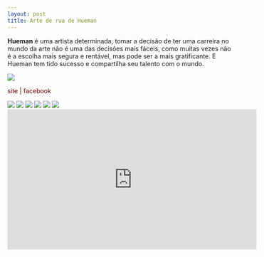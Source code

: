 ```yaml
---
layout: post
title: Arte de rua de Hueman
---
```


<meta name="twitter:card" content="summary_large_image">
<meta name="twitter:site" content="@dgrej_">
<meta name="twitter:title" content="Arte de rua de Hueman">
<meta name="twitter:description" content="Hueman é uma artista determinada, tomar a decisão de ter uma carreira no mundo da arte não é uma das decisões mais fáceis, como muitas vezes não é a escolha mais segura e rentável, mas pode ser a mias gratificante. E Hueman tem tido sucesso e compartilha seu talento com o mundo.">
<meta name="twitter:image" content="http://images1.laweekly.com/imager/allison-hueman-torneros-the-mad-muralis/u/original/4644560/law_people_allison_torneros-910-edit.jpg">


<strong>Hueman</strong> é uma artista determinada, tomar a decisão de ter uma carreira no mundo da arte não é uma das decisões mais fáceis, como muitas vezes não é a escolha mais segura e rentável, mas pode ser a mais gratificante. E Hueman tem tido sucesso e compartilha seu talento com o mundo.

<img src="http://images1.laweekly.com/imager/allison-hueman-torneros-the-mad-muralis/u/original/4644560/law_people_allison_torneros-910-edit.jpg">
<br>


<a href="http://www.huemannature.com/hueman/" rel="nofollow" style="color: #660000; text-decoration: none;" target="_blank">site</a> | <a href="https://www.facebook.com/huemanartist" rel="nofollow" style="color: #660000; text-decoration: none;" target="_blank">facebook</a>


<img src="http://static1.squarespace.com/static/5451762ee4b009dd790f79c4/54a315e6e4b0421d6983ef75/54a315f3e4b0e845492c7d11/1420074157153/Voodoo.jpg">


<img src="http://static1.squarespace.com/static/5451762ee4b009dd790f79c4/54a39a2ee4b0d88dbda4b681/54a39bd3e4b0e845492eaedf/1420223725638/A-Loving-Monster.jpg">


<img src="http://static1.squarespace.com/static/5451762ee4b009dd790f79c4/54a45aeee4b0243cdd45d8c4/54a45aefe4b0d1cd06e59249/1420057327686/Berlin_2013.jpg">



<img src="http://static1.squarespace.com/static/5451762ee4b009dd790f79c4/t/54a45bd5e4b0c9d38e050e97/1420057559610.jpg">



<img src="http://static1.squarespace.com/static/5451762ee4b009dd790f79c4/t/54a441aee4b0243cdd4569db/1420050888396.jpg">



<img src="http://static1.squarespace.com/static/5451762ee4b009dd790f79c4/t/54a443cce4b041b86aecd7ab/1420051406074.jpg">



<iframe width="560" height="315" src="https://www.youtube.com/embed/qKNKh8mNlQc?rel=0&amp;controls=0&amp;showinfo=0" frameborder="0" allowfullscreen=""></iframe>

<br>
